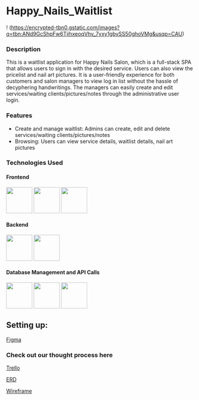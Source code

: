 # Happy_Nails_Waitlist
! (https://encrypted-tbn0.gstatic.com/images?q=tbn:ANd9GcShpFw6TjihxeoqVhy_7yxy1gbySS50ghoVMg&usqp=CAU)

### Description
This is a waitlist application for Happy Nails Salon, which is a full-stack SPA that allows users to sign in with the desired service. Users can also view the pricelist and nail art pictures. It is a user-friendly experience for both customers and salon managers to view log in list without the hassle of decyphering handwritings. The managers can easily create and edit services/waiting clients/pictures/notes through the administrative user login.



### Features
- Create and manage waitlist: Admins can create, edit and delete services/waiting clients/pictures/notes
- Browsing: Users can view service details, waitlist details, nail art pictures

### Technologies Used
#### Frontend
<p align="left">
  <img src="https://user-images.githubusercontent.com/25181517/192158954-f88b5814-d510-4564-b285-dff7d6400dad.png" width=70>
  <img src="https://user-images.githubusercontent.com/25181517/183898674-75a4a1b1-f960-4ea9-abcb-637170a00a75.png" width=70>
  <img src="React	https://user-images.githubusercontent.com/25181517/183897015-94a058a6-b86e-4e42-a37f-bf92061753e5.png" width=70>
</p> 

  #### Backend
  <p align="left">
  <img src="https://user-images.githubusercontent.com/25181517/183423507-c056a6f9-1ba8-4312-a350-19bcbc5a8697.png" width=70>
      <img src="https://www.svgrepo.com/show/305963/django.svg" width=70>
  </p>


#### Database Management and API Calls
<p align="left">
      <img src="https://user-images.githubusercontent.com/25181517/117208740-bfb78400-adf5-11eb-97bb-09072b6bedfc.png" width=70>
  <img src="https://customer.elephantsql.com/img/service-logo.png" width=70>
  <img src="https://user-images.githubusercontent.com/25181517/192107858-fe19f043-c502-4009-8c47-476fc89718ad.png" width=70>
</p> 

## Setting up:
[Figma](https://www.figma.com/file/dWeymDjTbIPlm7Wl1pXAHz/Untitled?type=whiteboard&node-id=0-1&t=ccnD33Rb5JrCTi8c-0)










### Check out our thought process here

[Trello](https://trello.com/b/WHDk53lX/tick-it)

[ERD](https://lucid.app/lucidchart/5be40c83-b49e-46d6-a043-61d8af3daf46/edit?invitationId=inv_216a7208-f911-4d92-b64a-cfe6bf25c70e&page=0_0# )

[Wireframe](https://www.figma.com/file/b9pg3JLuXp4kW2LKfSJ9SU/Tick-It?type=design&node-id=0%3A1&mode=design&t=yDYjDLL4eaioYM2J-1)


